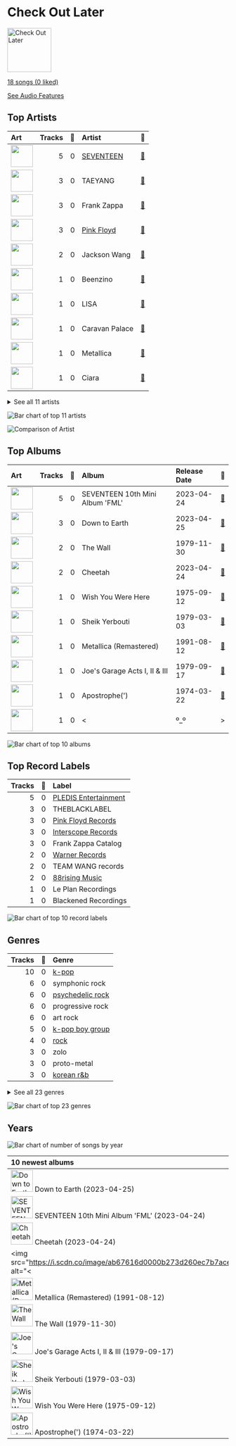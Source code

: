 # Check Out Later


<img src="https://mosaic.scdn.co/640/ab67616d0000b2735d48e2f56d691f9a4e4b0bdfab67616d0000b27385b05f4bb3c88cf252f96b68ab67616d0000b273885d9d53e458006a99de2642ab67616d0000b273aa7ac662f49e6ac185cba6be" alt="Check Out Later" width="100" />

[18 songs (0 liked)](tracks.md)

[See Audio Features](audio_features.md)

## Top Artists

| Art | Tracks | 💚 | Artist | 🔗 |
|:---|---:|---:|:---|:---|
| <img src="https://i.scdn.co/image/ab6761610000e5ebeb77c85f6012113fcefb38da" alt="" width="50" /> | 5 | 0 | [SEVENTEEN](../../artists/seventeen/overview.md) | [🔗](https://open.spotify.com/artist/7nqOGRxlXj7N2JYbgNEjYH) |
| <img src="https://i.scdn.co/image/ab6761610000e5eb496189630cd3cb0c7b593fee" alt="" width="50" /> | 3 | 0 | TAEYANG | [🔗](https://open.spotify.com/artist/6udveWUgX4vu75FF0DTrXV) |
| <img src="https://i.scdn.co/image/e1c04d8144371d6a6ac39c7f15a1c2a9f67a0c50" alt="" width="50" /> | 3 | 0 | Frank Zappa | [🔗](https://open.spotify.com/artist/6ra4GIOgCZQZMOaUECftGN) |
| <img src="https://i.scdn.co/image/e69f71e2be4b67b82af90fb8e9d805715e0684fa" alt="" width="50" /> | 3 | 0 | [Pink Floyd](../../artists/pink_floyd/overview.md) | [🔗](https://open.spotify.com/artist/0k17h0D3J5VfsdmQ1iZtE9) |
| <img src="https://i.scdn.co/image/ab6761610000e5eb0405e7cc11aecb995703d398" alt="" width="50" /> | 2 | 0 | Jackson Wang | [🔗](https://open.spotify.com/artist/1kfWoWgCugPkyxQP8lkRlY) |
| <img src="https://i.scdn.co/image/ab6761610000e5eb4cc1f136d0ec448c918f7e6f" alt="" width="50" /> | 1 | 0 | Beenzino | [🔗](https://open.spotify.com/artist/7IrDIIq3j04exsiF3Z7CPg) |
| <img src="https://i.scdn.co/image/ab6761610000e5eb8543b9b2b5d153d37c46606d" alt="" width="50" /> | 1 | 0 | LISA | [🔗](https://open.spotify.com/artist/5L1lO4eRHmJ7a0Q6csE5cT) |
| <img src="https://i.scdn.co/image/ab6761610000e5ebdedbe7030797b73b6a77e39f" alt="" width="50" /> | 1 | 0 | Caravan Palace | [🔗](https://open.spotify.com/artist/37J1PlAkhRK7yrZUtqaUpQ) |
| <img src="https://i.scdn.co/image/ab6761610000e5eb69ca98dd3083f1082d740e44" alt="" width="50" /> | 1 | 0 | Metallica | [🔗](https://open.spotify.com/artist/2ye2Wgw4gimLv2eAKyk1NB) |
| <img src="https://i.scdn.co/image/ab6761610000e5ebdc3e52d8f5fc98616e28c9c7" alt="" width="50" /> | 1 | 0 | Ciara | [🔗](https://open.spotify.com/artist/2NdeV5rLm47xAvogXrYhJX) |


<details>
<summary>See all 11 artists</summary>

| Art | Tracks | 💚 | Artist | 🔗 |
|:---|---:|---:|:---|:---|
| <img src="https://i.scdn.co/image/ab67616d0000b2734e8543df4895c9959db44b72" alt="" width="50" /> | 1 | 0 | BRYAN CHA$E | [🔗](https://open.spotify.com/artist/21pdFXVgEujpnjqKDCy6BL) |

</details>


![Bar chart of top 11 artists](../../images/playlists/check_out_later/artists.png)

![Comparison of Artist](../../images/playlists/check_out_later/artists_comparison.png)

## Top Albums

| Art | Tracks | 💚 | Album | Release Date | 🔗 |
|:---|---:|---:|:---|:---|:---|
| <img src="https://i.scdn.co/image/ab67616d0000b27380e31ba0c05187e6310ef264" alt="" width="50" /> | 5 | 0 | SEVENTEEN 10th Mini Album 'FML' | 2023-04-24 | [🔗](https://open.spotify.com/album/1JBzeeCJ3axQMVkqWbKh0I) |
| <img src="https://i.scdn.co/image/ab67616d0000b27346313223adf2b6d726388328" alt="" width="50" /> | 3 | 0 | Down to Earth | 2023-04-25 | [🔗](https://open.spotify.com/album/6uMu4poce5OdMd1HYglZux) |
| <img src="https://i.scdn.co/image/ab67616d0000b2735d48e2f56d691f9a4e4b0bdf" alt="" width="50" /> | 2 | 0 | The Wall | 1979-11-30 | [🔗](https://open.spotify.com/album/5Dbax7G8SWrP9xyzkOvy2F) |
| <img src="https://i.scdn.co/image/ab67616d0000b273dc948460a8f5b07124d98a9b" alt="" width="50" /> | 2 | 0 | Cheetah | 2023-04-24 | [🔗](https://open.spotify.com/album/4nK0XlFVAQNesqpijBX1Ri) |
| <img src="https://i.scdn.co/image/ab67616d0000b2731a84d71391df7469c5ab8539" alt="" width="50" /> | 1 | 0 | Wish You Were Here | 1975-09-12 | [🔗](https://open.spotify.com/album/0bCAjiUamIFqKJsekOYuRw) |
| <img src="https://i.scdn.co/image/ab67616d0000b273885d9d53e458006a99de2642" alt="" width="50" /> | 1 | 0 | Sheik Yerbouti | 1979-03-03 | [🔗](https://open.spotify.com/album/4hBKoHOpEvQ6g4CQFsEAdU) |
| <img src="https://i.scdn.co/image/ab67616d0000b2731f9edf15e43f4c2f4938b869" alt="" width="50" /> | 1 | 0 | Metallica (Remastered) | 1991-08-12 | [🔗](https://open.spotify.com/album/55fq75UfkYbGMq4CncCtOH) |
| <img src="https://i.scdn.co/image/ab67616d0000b273aa7ac662f49e6ac185cba6be" alt="" width="50" /> | 1 | 0 | Joe's Garage Acts I, II & III | 1979-09-17 | [🔗](https://open.spotify.com/album/6uJkCskko3O83SRYWQVsjS) |
| <img src="https://i.scdn.co/image/ab67616d0000b27385b05f4bb3c88cf252f96b68" alt="" width="50" /> | 1 | 0 | Apostrophe(') | 1974-03-22 | [🔗](https://open.spotify.com/album/3EbtMJsHbspjhN6Xd4plIu) |
| <img src="https://i.scdn.co/image/ab67616d0000b273d260ec7b7ace5ca6bd69c86a" alt="" width="50" /> | 1 | 0 | <|º_º|> | 2015-10-16 | [🔗](https://open.spotify.com/album/4DrZfbV5FB2Hwzpq6rwArp) |

![Bar chart of top 10 albums](../../images/playlists/check_out_later/albums.png)

## Top Record Labels

| Tracks | 💚 | Label |
|---:|---:|:---|
| 5 | 0 | [PLEDIS Entertainment](../../labels/pledis_entertainment/overview.md) |
| 3 | 0 | THEBLACKLABEL |
| 3 | 0 | [Pink Floyd Records](../../labels/pink_floyd_records/overview.md) |
| 3 | 0 | [Interscope Records](../../labels/interscope_records/overview.md) |
| 3 | 0 | Frank Zappa Catalog |
| 2 | 0 | [Warner Records](../../labels/warner_records/overview.md) |
| 2 | 0 | TEAM WANG records |
| 2 | 0 | [88rising Music](../../labels/88rising_music/overview.md) |
| 1 | 0 | Le Plan Recordings |
| 1 | 0 | Blackened Recordings |

![Bar chart of top 10 record labels](../../images/playlists/check_out_later/labels.png)

## Genres

| Tracks | 💚 | Genre |
|---:|---:|:---|
| 10 | 0 | [k-pop](../../genres/k_pop/overview.md) |
| 6 | 0 | symphonic rock |
| 6 | 0 | [psychedelic rock](../../genres/psychedelic_rock/overview.md) |
| 6 | 0 | progressive rock |
| 6 | 0 | art rock |
| 5 | 0 | [k-pop boy group](../../genres/k_pop_boy_group/overview.md) |
| 4 | 0 | [rock](../../genres/rock/overview.md) |
| 3 | 0 | zolo |
| 3 | 0 | proto-metal |
| 3 | 0 | [korean r&b](../../genres/korean_r_b/overview.md) |


<details>
<summary>See all 23 genres</summary>

| Tracks | 💚 | Genre |
|---:|---:|:---|
| 3 | 0 | jazz rock |
| 3 | 0 | jazz fusion |
| 3 | 0 | instrumental rock |
| 3 | 0 | experimental |
| 3 | 0 | [classic rock](../../genres/classic_rock/overview.md) |
| 3 | 0 | blues rock |
| 3 | 0 | [album rock](../../genres/album_rock/overview.md) |
| 1 | 0 | thrash metal |
| 1 | 0 | old school thrash |
| 1 | 0 | nu jazz |
| 1 | 0 | metal |
| 1 | 0 | hard rock |
| 1 | 0 | electro swing |

</details>


![Bar chart of top 23 genres](../../images/playlists/check_out_later/genres.png)

## Years



![Bar chart of number of songs by year](../../images/playlists/check_out_later/years.png)

| 10 newest albums | 10 oldest albums |
|:---|:---|
| <div><img src="https://i.scdn.co/image/ab67616d0000b27346313223adf2b6d726388328" alt="Down to Earth" width="50" /> <span>Down to Earth (2023-04-25)</span></div> | <div><img src="https://i.scdn.co/image/ab67616d0000b27385b05f4bb3c88cf252f96b68" alt="Apostrophe(')" width="50" /> <span>Apostrophe(') (1974-03-22)</span></div> |
| <div><img src="https://i.scdn.co/image/ab67616d0000b27380e31ba0c05187e6310ef264" alt="SEVENTEEN 10th Mini Album 'FML'" width="50" /> <span>SEVENTEEN 10th Mini Album 'FML' (2023-04-24)</span></div> | <div><img src="https://i.scdn.co/image/ab67616d0000b2731a84d71391df7469c5ab8539" alt="Wish You Were Here" width="50" /> <span>Wish You Were Here (1975-09-12)</span></div> |
| <div><img src="https://i.scdn.co/image/ab67616d0000b273dc948460a8f5b07124d98a9b" alt="Cheetah" width="50" /> <span>Cheetah (2023-04-24)</span></div> | <div><img src="https://i.scdn.co/image/ab67616d0000b273885d9d53e458006a99de2642" alt="Sheik Yerbouti" width="50" /> <span>Sheik Yerbouti (1979-03-03)</span></div> |
| <div><img src="https://i.scdn.co/image/ab67616d0000b273d260ec7b7ace5ca6bd69c86a" alt="<|º_º|>" width="50" /> <span><|º_º|> (2015-10-16)</span></div> | <div><img src="https://i.scdn.co/image/ab67616d0000b273aa7ac662f49e6ac185cba6be" alt="Joe's Garage Acts I, II & III" width="50" /> <span>Joe's Garage Acts I, II & III (1979-09-17)</span></div> |
| <div><img src="https://i.scdn.co/image/ab67616d0000b2731f9edf15e43f4c2f4938b869" alt="Metallica (Remastered)" width="50" /> <span>Metallica (Remastered) (1991-08-12)</span></div> | <div><img src="https://i.scdn.co/image/ab67616d0000b2735d48e2f56d691f9a4e4b0bdf" alt="The Wall" width="50" /> <span>The Wall (1979-11-30)</span></div> |
| <div><img src="https://i.scdn.co/image/ab67616d0000b2735d48e2f56d691f9a4e4b0bdf" alt="The Wall" width="50" /> <span>The Wall (1979-11-30)</span></div> | <div><img src="https://i.scdn.co/image/ab67616d0000b2731f9edf15e43f4c2f4938b869" alt="Metallica (Remastered)" width="50" /> <span>Metallica (Remastered) (1991-08-12)</span></div> |
| <div><img src="https://i.scdn.co/image/ab67616d0000b273aa7ac662f49e6ac185cba6be" alt="Joe's Garage Acts I, II & III" width="50" /> <span>Joe's Garage Acts I, II & III (1979-09-17)</span></div> | <div><img src="https://i.scdn.co/image/ab67616d0000b273d260ec7b7ace5ca6bd69c86a" alt="<|º_º|>" width="50" /> <span><|º_º|> (2015-10-16)</span></div> |
| <div><img src="https://i.scdn.co/image/ab67616d0000b273885d9d53e458006a99de2642" alt="Sheik Yerbouti" width="50" /> <span>Sheik Yerbouti (1979-03-03)</span></div> | <div><img src="https://i.scdn.co/image/ab67616d0000b27380e31ba0c05187e6310ef264" alt="SEVENTEEN 10th Mini Album 'FML'" width="50" /> <span>SEVENTEEN 10th Mini Album 'FML' (2023-04-24)</span></div> |
| <div><img src="https://i.scdn.co/image/ab67616d0000b2731a84d71391df7469c5ab8539" alt="Wish You Were Here" width="50" /> <span>Wish You Were Here (1975-09-12)</span></div> | <div><img src="https://i.scdn.co/image/ab67616d0000b273dc948460a8f5b07124d98a9b" alt="Cheetah" width="50" /> <span>Cheetah (2023-04-24)</span></div> |
| <div><img src="https://i.scdn.co/image/ab67616d0000b27385b05f4bb3c88cf252f96b68" alt="Apostrophe(')" width="50" /> <span>Apostrophe(') (1974-03-22)</span></div> | <div><img src="https://i.scdn.co/image/ab67616d0000b27346313223adf2b6d726388328" alt="Down to Earth" width="50" /> <span>Down to Earth (2023-04-25)</span></div> |